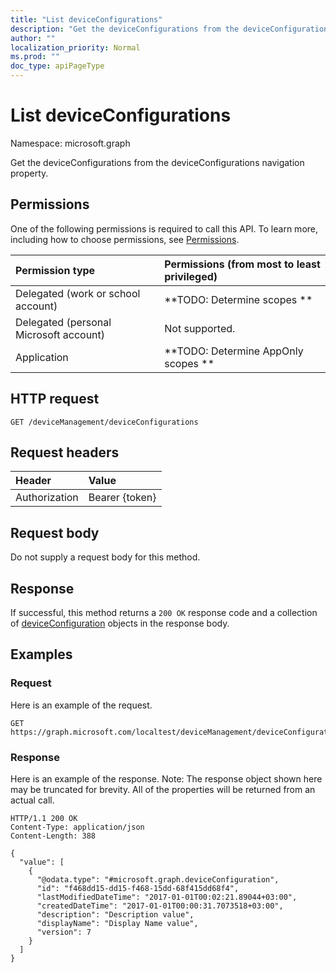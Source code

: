 ```yaml
---
title: "List deviceConfigurations"
description: "Get the deviceConfigurations from the deviceConfigurations navigation property."
author: ""
localization_priority: Normal
ms.prod: ""
doc_type: apiPageType
---
```


# List deviceConfigurations

Namespace: microsoft.graph

Get the deviceConfigurations from the deviceConfigurations navigation property.

## Permissions
One of the following permissions is required to call this API. To learn more, including how to choose permissions, see [Permissions](/concepts/permissions-reference.md).

|Permission type|Permissions (from most to least privileged)|
|:---|:---|
|Delegated (work or school account)|**TODO: Determine scopes **|
|Delegated (personal Microsoft account)|Not supported.|
|Application|**TODO: Determine AppOnly scopes **|

## HTTP request
<!-- {
  "blockType": "ignored"
}
-->
``` http
GET /deviceManagement/deviceConfigurations
```

## Request headers
|Header|Value|
|:---|:---|
|Authorization|Bearer {token}|

## Request body
Do not supply a request body for this method.

## Response
If successful, this method returns a `200 OK` response code and a collection of [deviceConfiguration](../resources/deviceconfiguration.md) objects in the response body.

## Examples

### Request
Here is an example of the request.
<!-- {
  "blockType": "request",
  "name": "get_deviceconfiguration"
}
-->
``` http
GET https://graph.microsoft.com/localtest/deviceManagement/deviceConfigurations
```

### Response
Here is an example of the response. Note: The response object shown here may be truncated for brevity. All of the properties will be returned from an actual call.
<!-- {
  "blockType": "response",
  "truncated": true,
  "@odata.type": "collection(microsoft.graph.deviceconfiguration)"
}
-->
``` http
HTTP/1.1 200 OK
Content-Type: application/json
Content-Length: 388

{
  "value": [
    {
      "@odata.type": "#microsoft.graph.deviceConfiguration",
      "id": "f468dd15-dd15-f468-15dd-68f415dd68f4",
      "lastModifiedDateTime": "2017-01-01T00:02:21.89044+03:00",
      "createdDateTime": "2017-01-01T00:00:31.7073518+03:00",
      "description": "Description value",
      "displayName": "Display Name value",
      "version": 7
    }
  ]
}
```

